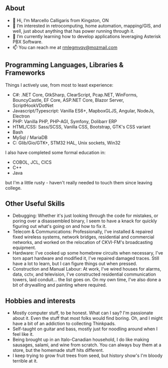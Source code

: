 ## About

- 👋 Hi, I’m Marcello Calligaris from Kingston, ON
- 👀 I’m interested in retrocomputing, home automation, mapping/GIS, and well, just about anything that has power running through it.
- 🌱 I’m currently learning how to develop applications leveraging Asterisk PBX Software.
- 📫 You can reach me at rmlegmvqv@mozmail.com

## Programming Languages, Libraries & Frameworks

Things I actively use, from most to least experience:

  - C#: .NET Core, GtkSharp, ClearScript, Pcap.NET, WinForms, BouncyCastle, EF Core, ASP.NET Core, Blazor Server, ScriptHookVDotNet
  - Javascript/Typescript: Vanilla ES6+, MapboxGLJS, Angular, NodeJs, Electron
  - PHP: Vanilla PHP, PHP-AGI, Symfony, Dolibarr ERP
  - HTML/CSS: Sass/SCSS, Vanilla CSS, Bootstrap, GTK's CSS variant
  - Bash
  - MySql / MariaDB
  - C: Glib/Gio/GTK+, STM32 HAL, Unix sockets, Win32

I also have completed some formal education in:

  - COBOL, JCL, CICS
  - C++
  - Java

but I'm a little rusty - haven't really needed to touch them since leaving college.

## Other Useful Skills

  - Debugging: Whether it's just looking through the code for mistakes, or poring over a disassembled binary, I seem to have a knack for quickly figuring out what's going on and how to fix it.
  - Telecom & Communications: Professionally, I've installed & repaired fixed wireless systems, network bridges, residential and commercial networks, and worked on the relocation of CKVI-FM's broadcasting equipment.
  - Hardware: I've cooked up some homebrew circuits when necessary, I've torn apart hardware and modified it, I've repaired damaged traces. Still have a lot to learn, but I can figure things out when pressed.
  - Construction and Manual Labour: At work, I've wired houses for alarms, data, cctv, and television, I've constructed residential communication towers, laid conduit... the list goes on. On my own time, I've also done a bit of drywalling and painting where required.

## Hobbies and interests

 - Mostly computer stuff, to be honest. What can I say? I'm passionate about it. Even the stuff that most folks would find boring. Oh, and I might have a bit of an addiction to collecting Thinkpads.
 - Self-taught on guitar and bass, mostly just for noodling around when I feel like it.
 - Being brought up in an Italo-Canadian household, I do like making sausages, salami, and wine from scratch. You can always buy them at a store, but the homemade stuff hits different.
 - I keep trying to grow fruit trees from seed, but history show's I'm bloody terrible at it.

<!---
MarcelloCalligaris/MarcelloCalligaris is a ✨ special ✨ repository because its `README.md` (this file) appears on your GitHub profile.
You can click the Preview link to take a look at your changes.
--->
